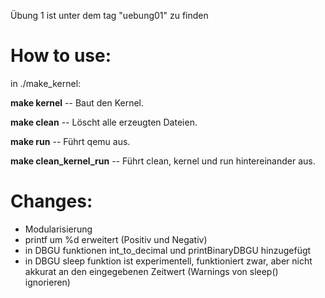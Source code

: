 Übung 1 ist unter dem tag "uebung01" zu finden 

# How to use:
in ./make_kernel:

 **make kernel**	-- Baut den Kernel.

 **make clean**	-- Löscht alle erzeugten Dateien.

 **make run**   -- Führt qemu aus.

 **make clean_kernel_run**    -- Führt clean, kernel und run hintereinander aus.

# Changes:
- Modularisierung 
- printf um %d erweitert (Positiv und Negativ)
- in DBGU funktionen int_to_decimal und printBinaryDBGU hinzugefügt
- in DBGU sleep funktion ist experimentell, funktioniert zwar, aber nicht akkurat an den eingegebenen Zeitwert (Warnings von sleep() ignorieren)
